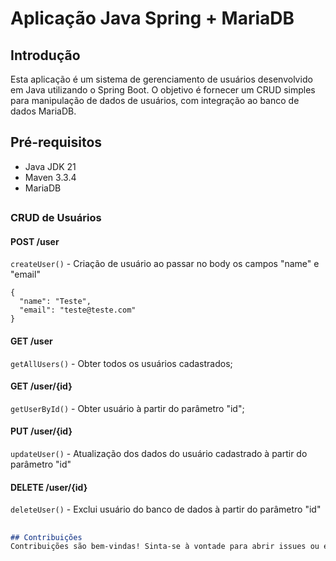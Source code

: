 <h1>Aplicação Java Spring + MariaDB</h1>

## Introdução
Esta aplicação é um sistema de gerenciamento de usuários desenvolvido em Java utilizando o Spring Boot. O objetivo é fornecer um CRUD simples para manipulação de dados de usuários, com integração ao banco de dados MariaDB.

## Pré-requisitos
- Java JDK 21
- Maven 3.3.4
- MariaDB


##

 <h3>CRUD de Usuários</h3> 
<h4>POST /user</h4> 
  <code>createUser()</code> - Criação de usuário ao passar no body os campos "name" e "email"
  
  ```
  {
    "name": "Teste",
    "email": "teste@teste.com"
  }
  ```

<h4>GET /user</h4>
<code>getAllUsers()</code> - Obter todos os usuários cadastrados; <br>
<h4>GET /user/{id}</h4>
<code>getUserById()</code> - Obter usuário à partir do parâmetro "id";

<h4>PUT /user/{id}</h4>
<code>updateUser()</code> - Atualização dos dados do usuário cadastrado à partir do parâmetro "id"

<h4>DELETE /user/{id}</h4>
<code>deleteUser()</code> - Exclui usuário do banco de dados à partir do parâmetro "id"

##

```markdown
## Contribuições
Contribuições são bem-vindas! Sinta-se à vontade para abrir issues ou enviar pull requests.
